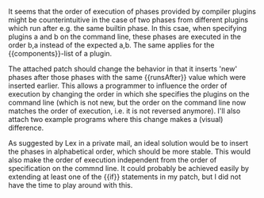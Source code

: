 It seems that the order of execution of phases provided by compiler plugins might be counterintuitive in the case of two phases from different plugins which run after e.g. the same builtin phase. In this csae, when specifying plugins a and b on the command line, these phases are executed in the order b,a instead of the expected a,b. The same applies for the {{components}}-list of a plugin. 

The attached patch should change the behavior in that it inserts 'new' phases after those phases with the same {{runsAfter}} value which were inserted earlier. This allows a programmer to influence the order of execution by changing the order in which she specifies the plugins on the command line (which is not new, but the order on the command line now matches the order of execution, i.e. it is not reversed anymore). I'll also attach two example programs where this change makes a (visual) difference.

As suggested by Lex in a private mail, an ideal solution would be to insert the phases in alphabetical order, which should be more stable. This would also make the order of execution independent from the order of specification on the commnd line. It could probably be achieved easily by extending at least one of the {{if}} statements in my patch, but I did not have the time to play around with this.
